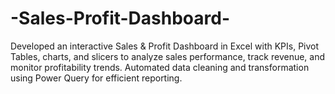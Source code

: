 # -Sales-Profit-Dashboard-
Developed an interactive Sales &amp; Profit Dashboard in Excel with KPIs, Pivot Tables, charts, and slicers to analyze sales performance, track revenue, and monitor profitability trends. Automated data cleaning and transformation using Power Query for efficient reporting.

